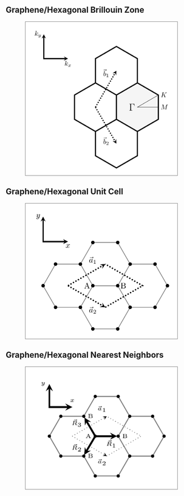 ## Graphene/Hexagonal Brillouin Zone
<img src="https://raw.githubusercontent.com/mirzaakbarali/tikz/main/png_figures/graphenebrillouinzone.png" alt="Graphene/Hexagonal Brillouin Zone PNG" style="border: 1px solid gray; width: 400px; display: block; margin: auto;">

## Graphene/Hexagonal Unit Cell
<img src="https://raw.githubusercontent.com/mirzaakbarali/tikz/main/png_figures/grapheneunitcell.png" alt="Graphene/Hexagonal Unit Cell PNG" style="border: 1px solid gray; width: 400px; display: block; margin: auto;">

## Graphene/Hexagonal Nearest Neighbors
<img src="https://raw.githubusercontent.com/mirzaakbarali/tikz/main/png_figures/graphenenearestneighbors.png" alt="Graphene/Hexagonal Nearest Neighbors PNG" style="border: 1px solid gray; width: 400px; display: block; margin: auto;">



